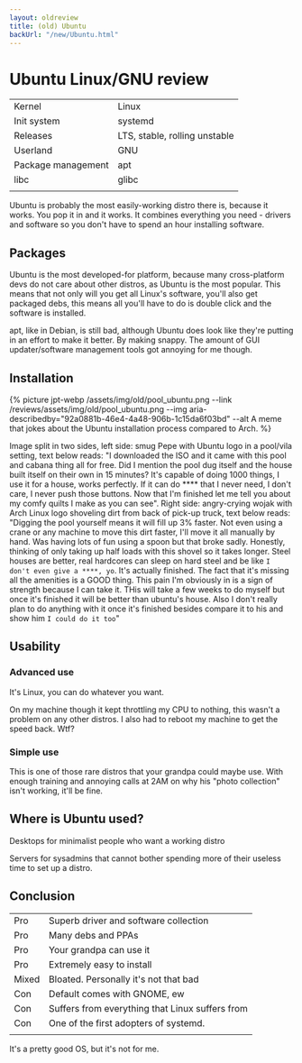 ```yaml
---
layout: oldreview
title: (old) Ubuntu
backUrl: "/new/Ubuntu.html"
---
```


# Ubuntu Linux/GNU review

| | |
| - | - |
| Kernel |	Linux |
| Init system | systemd |
| Releases |	LTS, stable, rolling unstable |
| Userland |	GNU |
| Package management |	apt |
| libc |	glibc |
| | |

Ubuntu is probably the most easily-working distro there is, because it works. You pop it in and it works. It combines everything you need - drivers and software so you don't have to spend an hour installing software.

## Packages

Ubuntu is the most developed-for platform, because many cross-platform devs do not care about other distros, as Ubuntu is the most popular. This means that not only will you get all Linux's software, you'll also get packaged debs, this means all you'll have to do is double click and the software is installed.

apt, like in Debian, is still bad, although Ubuntu does look like they're putting in an effort to make it better. By making snappy. The amount of GUI updater/software management tools got annoying for me though.

## Installation

{% picture jpt-webp /assets/img/old/pool_ubuntu.png --link /reviews/assets/img/old/pool_ubuntu.png --img aria-describedby="92a0881b-46e4-4a48-906b-1c15da6f03bd" --alt A meme that jokes about the Ubuntu installation process compared to Arch. %}

<description class="hidden" id="92a0881b-46e4-4a48-906b-1c15da6f03bd">Image split in two sides, left side: smug Pepe with Ubuntu logo in a pool/vila setting, text below reads: "I downloaded the ISO and it came with this pool and cabana thing all for free. Did I mention the pool dug itself and the house built itself on their own in 15 minutes? It's capable of doing 1000 things, I use it for a house, works perfectly. If it can do **** that I never need, I don't care, I never push those buttons. Now that I'm finished let me tell you about my comfy quilts I make as you can see". Right side: angry-crying wojak with Arch Linux logo shoveling dirt from back of pick-up truck, text below reads: "Digging the pool yourself means it will fill up 3% faster. Not even using a crane or any machine to move this dirt faster, I'll move it all manually by hand. Was having lots of fun using a spoon but that broke sadly. Honestly, thinking of only taking up half loads with this shovel so it takes longer. Steel houses are better, real hardcores can sleep on hard steel and be like `I don't even give a ****, yo`. It's actually finished. The fact that it's missing all the amenities is a GOOD thing. This pain I'm obviously in is a sign of strength because I can take it. THis will take a few weeks to do myself but once it's finished it will be better than ubuntu's house. Also I don't really plan to do anything with it once it's finished besides compare it to his and show him `I could do it too`"</description>

## Usability

### Advanced use

It's Linux, you can do whatever you want.

On my machine though it kept throttling my CPU to nothing, this wasn't a problem on any other distros. I also had to reboot my machine to get the speed back. Wtf?

### Simple use

This is one of those rare distros that your grandpa could maybe use. With enough training and annoying calls at 2AM on why his "photo collection" isn't working, it'll be fine.

## Where is Ubuntu used?

Desktops for minimalist people who want a working distro

Servers for sysadmins that cannot bother spending more of their useless time to set up a distro.

## Conclusion

| | |
| - | - |
| Pro | Superb driver and software collection
| Pro | Many debs and PPAs
| Pro | Your grandpa can use it
| Pro | Extremely easy to install
| Mixed | Bloated. Personally it's not that bad
| Con | Default comes with GNOME, ew
| Con | Suffers from everything that Linux suffers from
| Con | One of the first adopters of systemd.
| | |

It's a pretty good OS, but it's not for me.
